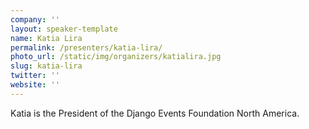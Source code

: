 ```yaml
---
company: ''
layout: speaker-template
name: Katia Lira
permalink: /presenters/katia-lira/
photo_url: /static/img/organizers/katialira.jpg
slug: katia-lira
twitter: ''
website: ''
---
```


Katia is the President of the Django Events Foundation North America.
